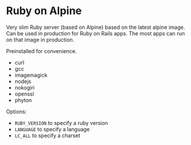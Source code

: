 # Ruby on Alpine

Very slim Ruby server (based on Alpine) based on the latest alpine image. Can be used in production for Ruby on Rails apps. The most apps can run on that image in production.

Preinstalled for convenience.

- curl
- gcc
- imagemagick
- nodejs
- nokogiri
- openssl
- phyton


Options:

- `RUBY_VERSION` to specify a ruby version
- `LANGUAGE` to specify a language
- `LC_ALL` to specify a charset
